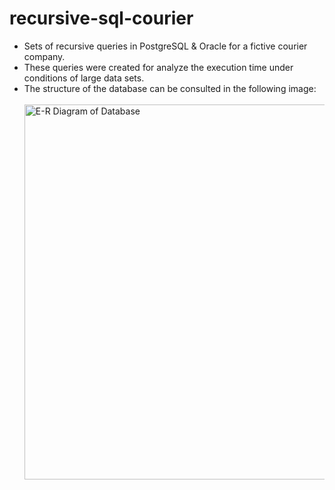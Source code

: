 # recursive-sql-courier
- Sets of recursive queries in PostgreSQL &amp; Oracle for a fictive courier company. 
- These queries were created for analyze the execution time under conditions of large data sets. 
- The structure of the database can be consulted in the following image:
<br></br>
<img
  src="https://github.com/Daniel-Cristian/recursive-sql/assets/90038552/f707e3a4-7110-4738-acbe-c1644c398efe"
  alt="E-R Diagram of Database"
  title="E-R Diagram of Database"
  width="600" height="600">
